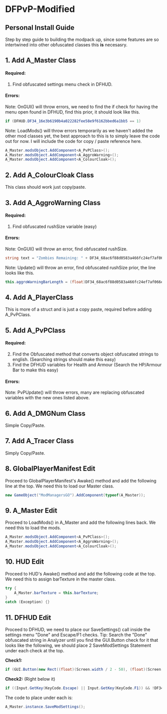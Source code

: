 # DFPvP-Modified
## Personal Install Guide
Step by step guide to building the modpack up, since some features are so intertwined into other obfuscated classes this **is** necesasry.
## 1. Add A_Master Class
#### Required:
1. Find obfuscated settings menu check in DFHUD.
#### Errors:
Note: OnGUI() will throw errors, we need to find the if check for having the menu open found in DFHUD, find this prior, it should look like this.
```cs
if (DFHUD.DF34_16e3b6190b4a022282fee58e9f6162bbed6a1bb5 == 1)
```
Note: LoadMods() will throw errors temporarily as we haven't added the other mod classes yet, the best approach to this is to simply leave the code out for now. I will include the code for copy / paste reference here.
```cs
A_Master.modsObject.AddComponent<A_PvPClass>();
A_Master.modsObject.AddComponent<A_AggroWarning>();
A_Master.modsObject.AddComponent<A_ColourCloak>();
```
## 2. Add A_ColourCloak Class
This class should work just copy/paste.
## 3. Add A_AggroWarning Class
#### Required:
1. Find obfuscated rushSize variable (easy)
#### Errors:
Note: OnGUI() will throw an error, find obfuscated rushSize.
```cs
string text = "Zombies Remaining: " + DF34_68ac6f88d0583a466fc24ef7af066ef0e96db03d.rushSize.ToString();
```
Note: Update() will throw an error, find obfuscated rushSize prior, the line looks like this.
```cs
this.aggroWarningBarLength = (float)DF34_68ac6f88d0583a466fc24ef7af066ef0e96db03d.rushSize / (float)this.maxAggro * 100f;
```
## 4. Add A_PlayerClass
This is more of a struct and is just a copy paste, required before adding A_PvPClass.
## 5. Add A_PvPClass
#### Required:
2. Find the Obfuscated method that converts object obfuscated strings to english. (Searching strings should make this easy)
3. Find the DFHUD variables for Health and Armour (Search the HP/Armour Bar to make this easy)
#### Errors:
Note: PvPUpdate() will throw errors, many are replacing obfuscated variables with the new ones listed above.
## 6. Add A_DMGNum Class
Simple Copy/Paste.
## 7. Add A_Tracer Class
Simply Copy/Paste.
## 8. GlobalPlayerManifest Edit
Proceed to GlobalPlayerManifest's Awake() method and add the following line at the top. We need this to load our Master class.
```cs
new GameObject("ModManagersGO").AddComponent(typeof(A_Master));
```
## 9. A_Master Edit
Proceed to LoadMods() in A_Master and add the following lines back. We need this to load the mods.
```cs
A_Master.modsObject.AddComponent<A_PvPClass>();
A_Master.modsObject.AddComponent<A_AggroWarning>();
A_Master.modsObject.AddComponent<A_ColourCloak>();
```
## 10. HUD Edit
Proceed to HUD's Awake() method and add the following code at the top. We need this to assign barTexture in the master class.
```cs
try {
	A_Master.barTexture = this.barTexture;
}
catch (Exception) {}
```
## 11. DFHUD Edit
Proceed to DFHUD, we need to place our SaveSettings() call inside the settings menu "Done" and Escape/F1 checks.
Tip: Search the "Done" obfuscated string in Analyzer until you find the GUI.Button check for it that looks like the following, we should place 2 SaveModSettings Statement under each check at the top.

**Check1:**
```cs
if (GUI.Button(new Rect((float)(Screen.width / 2 - 50), (float)(Screen.height / 2 - 155 + 20 + 20 + 50 + 50 + 50 + 50 + 30 + 25 + 10 + 25), 100f, 40f), DF34_cb3702026e3b238888511d123c370319a167f1b3.DF34_29a493389248ee1d36499e9e02a3e6e1ef7af5dcf()) && DFHUD.DF34_c61d5d65b34a63e819842df7084e3d207f0d9eb8 == 0)
```
**Check2:** (Right below it)
```cs
if ((Input.GetKey(KeyCode.Escape) || Input.GetKey(KeyCode.F1)) && !DF34_62a1ed6e520076729e120dcd3be015a26e74abc0.DF34_5cbe0a8fc1a58790e94b00f10e5185ba8893149c)
```
The code to place under each is:
```cs
A_Master.instance.SaveModSettings();
```



